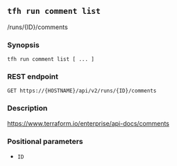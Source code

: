 ## `tfh run comment list`

/runs/{ID}/comments

### Synopsis

    tfh run comment list [ ... ]

### REST endpoint

    GET https://{HOSTNAME}/api/v2/runs/{ID}/comments

### Description

https://www.terraform.io/enterprise/api-docs/comments

### Positional parameters

* `ID`

